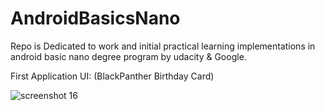 # AndroidBasicsNano

Repo is Dedicated to work and initial practical learning implementations in android basic nano degree program by udacity &amp; Google.

First Application UI: (BlackPanther Birthday Card)

![screenshot 16](https://user-images.githubusercontent.com/7467539/36638820-1f099894-1a24-11e8-9136-abc72813eaec.png)


